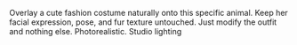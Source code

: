 Overlay a cute fashion costume naturally onto this specific animal. Keep her facial expression, pose, and fur texture untouched. Just modify the outfit and nothing else. Photorealistic. Studio lighting
